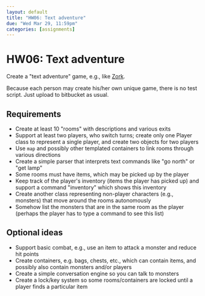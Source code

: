 ```yaml
---
layout: default
title: "HW06: Text adventure"
due: "Wed Mar 29, 11:59pm"
categories: [assignments]
---
```


# HW06: Text adventure

Create a "text adventure" game, e.g., like [Zork](http://iplayif.com/?story=http%3A%2F%2Fwww.ifarchive.org%2Fif-archive%2Fgames%2Fzcode%2Fzdungeon.z5).

Because each person may create his/her own unique game, there is no test script. Just upload to bitbucket as usual.

## Requirements

- Create at least 10 "rooms" with descriptions and various exits
- Support at least two players, who switch turns; create only one Player class to represent a single player, and create two objects for two players
- Use `map` and possibly other templated containers to link rooms through various directions
- Create a simple parser that interprets text commands like "go north" or "get lamp"
- Some rooms must have items, which may be picked up by the player
- Keep track of the player's inventory (items the player has picked up) and support a command "inventory" which shows this inventory
- Create another class representing non-player characters (e.g., monsters) that move around the rooms autonomously
- Somehow list the monsters that are in the same room as the player (perhaps the player has to type a command to see this list)

## Optional ideas

- Support basic combat, e.g., use an item to attack a monster and reduce hit points
- Create containers, e.g. bags, chests, etc., which can contain items, and possibly also contain monsters and/or players
- Create a simple conversation engine so you can talk to monsters
- Create a lock/key system so some rooms/containers are locked until a player finds a particular item

